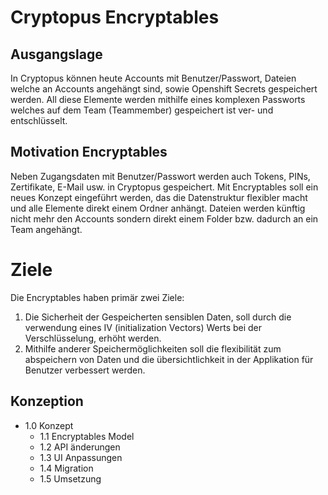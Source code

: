# Cryptopus Encryptables

## Ausgangslage

In Cryptopus können heute Accounts mit Benutzer/Passwort, Dateien welche an Accounts angehängt sind, sowie Openshift Secrets gespeichert werden. All diese Elemente werden mithilfe eines komplexen Passworts welches auf dem Team (Teammember) gespeichert ist ver- und entschlüsselt. 

## Motivation Encryptables

Neben Zugangsdaten mit Benutzer/Passwort werden auch Tokens, PINs, Zertifikate, E-Mail usw. in Cryptopus gespeichert. Mit Encryptables soll ein neues Konzept eingeführt werden, das die Datenstruktur flexibler macht und alle Elemente direkt einem Ordner anhängt. Dateien werden künftig nicht mehr den Accounts sondern direkt einem Folder bzw. dadurch an ein Team angehängt.

# Ziele

Die Encryptables haben primär zwei Ziele:
1. Die Sicherheit der Gespeicherten sensiblen Daten, soll durch die verwendung eines IV (initialization Vectors) Werts bei der Verschlüsselung, erhöht werden.
2. Mithilfe anderer Speichermöglichkeiten soll die flexibilität zum abspeichern von Daten und die übersichtlichkeit in der Applikation für Benutzer verbessert werden.

## Konzeption

* 1.0 Konzept
  * 1.1 Encryptables Model
  * 1.2 API änderungen
  * 1.3 UI Anpassungen
  * 1.4 Migration
  * 1.5 Umsetzung

